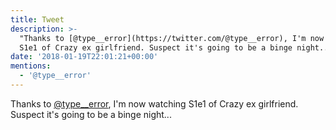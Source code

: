 ```yaml
---
title: Tweet
description: >-
  "Thanks to [@type__error](https://twitter.com/@type__error), I'm now watching
  S1e1 of Crazy ex girlfriend. Suspect it's going to be a binge night..."
date: '2018-01-19T22:01:21+00:00'
mentions:
  - '@type__error'
---
```

Thanks to [@type__error](https://twitter.com/@type__error), I'm now watching S1e1 of Crazy ex girlfriend. Suspect it's going to be a binge night...
